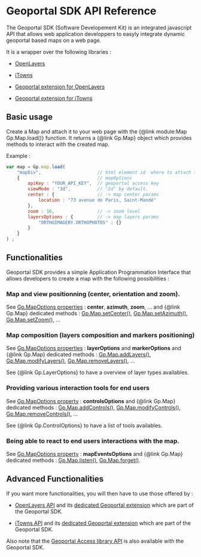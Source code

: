 # Geoportal SDK API Reference

The Geoportal SDK (Software Developement Kit) is an integrated javascript API that allows web application developpers to easyly integrate dynamic geoportal based maps on a web page.

It is a wrapper over the following libraries :

* <a href="http://openlayers.org/"> OpenLayers </a>

* <a href="http://www.itowns-project.org/"> iTowns </a>

* <a href="https://github.com/IGNF/geoportal-extensions/blob/master/build/jsdoc/README-openlayers.md"> Geoportal extension for OpenLayers </a>

* <a href="https://github.com/IGNF/geoportal-extensions/blob/master/build/jsdoc/README-itowns.md"> Geoportal extension for iTowns </a>

## Basic usage

Create a Map and attach it to your web page with the {@link module:Map Gp.Map.load()} function. It returns a {@link Gp.Map} object which provides methods to interact with the created map.

Example :

``` javascript
var map = Gp.map.load(
    "mapDiv",                     // html element id  where to attach the map
    {                             // mapOptions
        apiKey : "YOUR_API_KEY",  // geoportal access key
        viewMode : "3d",          // "2d" by default.
        center : {                // -> map center params
            location : "73 avenue de Paris, Saint-Mandé"
        },
        zoom : 16,                // -> zoom level
        layersOptions : {         // -> map layers params
            "ORTHOIMAGERY.ORTHOPHOTOS" : {}
        }
    }
) ;

```

## Functionalities

Geoportal SDK provides a simple Application Programmation Interface that allows developers to create a map with the following possibilities :

### Map and view positionning (center, orientation and zoom).

See [Gp.MapOptions properties](Gp.MapOptions.html) : **center**, **azimuth**, **zoom**, ... and {@link Gp.Map} dedicated methods : [Gp.Map.setCenter()](Gp.Map.html#.setCenter), [Gp.Map.setAzimuth()](Gp.Map.html#.setAzimuth), [Gp.Map.setZoom()](Gp.Map.html#.setZoom), ...

### Map composition (layers composition and markers positioning)

See [Gp.MapOptions properties](Gp.MapOptions.html) : **layerOptions** and  **markerOptions** and {@link Gp.Map} dedicated methods : [Gp.Map.addLayers()](Gp.Map.html#.addLayers), [Gp.Map.modifyLayers()](Gp.Map.html#.modifyLayers), [Gp.Map.removeLayers()](Gp.Map.html#.removeLayers), ...

See {@link Gp.LayerOptions} to have a overview of layer types availables.

### Providing various interaction tools for end users

See [Gp.MapOptions property](Gp.MapOptions.html) : **controlsOptions**  and {@link Gp.Map} dedicated methods : [Gp.Map.addControls()](Gp.Map.html#.addControls), [Gp.Map.modifyControls()](Gp.Map.html#.modifyControls), [Gp.Map.removeControls()](Gp.Map.html#.removeControls), ...

See {@link Gp.ControlOptions} to have a list of tools availables.

### Being able to react to end users interactions with the map.

See [Gp.MapOptions property](Gp.MapOptions.html) : **mapEventsOptions** and {@link Gp.Map} dedicated methods : [Gp.Map.listen()](Gp.Map.html#.listen), [Gp.Map.forget()](Gp.Map.html#.forget).

## Advanced Functionalities

If you want more functionalities, you will then have to use those offered by :

* [OpenLayers API](http://openlayers.org/en/latest/apidoc/) and its [dedicated Geoportal extension](https://github.com/IGNF/geoportal-extensions/blob/master/build/jsdoc/README-openlayers.md) which are part of the Geoportal SDK.

* [iTowns API](http://www.itowns-project.org/itowns/docs/) and its [dedicated Geoportal extension](https://github.com/IGNF/geoportal-extensions/blob/master/build/jsdoc/README-itowns.md) which are part of the Geoportal SDK.

Also note that the [Geoportal Access library API](https://github.com/IGNF/geoportal-access-lib) is also available with the Geoportal SDK.
